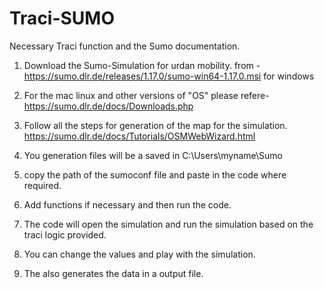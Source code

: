 # Traci-SUMO
Necessary Traci function and the Sumo documentation. 

1. Download the Sumo-Simulation for urdan mobility. from - https://sumo.dlr.de/releases/1.17.0/sumo-win64-1.17.0.msi for windows
2. For the mac linux and other versions of "OS" please refere- https://sumo.dlr.de/docs/Downloads.php
3. Follow all the steps for generation of the map for the simulation. https://sumo.dlr.de/docs/Tutorials/OSMWebWizard.html
4. You generation files will be a saved in   C:\Users\myname\Sumo
5. copy the path of the sumoconf file and paste in the code where required.
6. Add functions if necessary and then run the code.

7. The code will open the simulation and run the simulation based on the traci logic provided.

8. You can change the values and play with the simulation.

9. The also generates the data in a output file.
